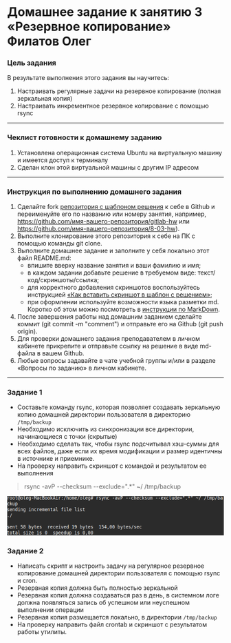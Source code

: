 # Домашнее задание к занятию 3 «Резервное копирование» Филатов Олег

### Цель задания
В результате выполнения этого задания вы научитесь:
1. Настраивать регулярные задачи на резервное копирование (полная зеркальная копия)
2. Настраивать инкрементное резервное копирование с помощью rsync

------

### Чеклист готовности к домашнему заданию

1. Установлена операционная система Ubuntu на виртуальную машину и имеется доступ к терминалу
2. Сделан клон этой виртуальной машины с другим IP адресом


------

### Инструкция по выполнению домашнего задания

1. Сделайте fork [репозитория c шаблоном решения](https://github.com/netology-code/sys-pattern-homework) к себе в Github и переименуйте его по названию или номеру занятия, например, https://github.com/имя-вашего-репозитория/gitlab-hw или https://github.com/имя-вашего-репозитория/8-03-hw).
2. Выполните клонирование этого репозитория к себе на ПК с помощью команды git clone.
3. Выполните домашнее задание и заполните у себя локально этот файл README.md:
   - впишите вверху название занятия и ваши фамилию и имя;
   - в каждом задании добавьте решение в требуемом виде: текст/код/скриншоты/ссылка;
   - для корректного добавления скриншотов воспользуйтесь инструкцией [«Как вставить скриншот в шаблон с решением»](https://github.com/netology-code/sys-pattern-homework/blob/main/screen-instruction.md);
   - при оформлении используйте возможности языка разметки md. Коротко об этом можно посмотреть в [инструкции по MarkDown](https://github.com/netology-code/sys-pattern-homework/blob/main/md-instruction.md).
4. После завершения работы над домашним заданием сделайте коммит (git commit -m "comment") и отправьте его на Github (git push origin).
5. Для проверки домашнего задания преподавателем в личном кабинете прикрепите и отправьте ссылку на решение в виде md-файла в вашем Github.
6. Любые вопросы задавайте в чате учебной группы и/или в разделе «Вопросы по заданию» в личном кабинете.



------



### Задание 1
- Составьте команду rsync, которая позволяет создавать зеркальную копию домашней директории пользователя в директорию `/tmp/backup`
- Необходимо исключить из синхронизации все директории, начинающиеся с точки (скрытые)
- Необходимо сделать так, чтобы rsync подсчитывал хэш-суммы для всех файлов, даже если их время модификации и размер идентичны в источнике и приемнике.
- На проверку направить скриншот с командой и результатом ее выполнения
>rsync -avP --checksum --exclude=".*" ~/ /tmp/backup
>
![](images/1задание.png)

### Задание 2
- Написать скрипт и настроить задачу на регулярное резервное копирование домашней директории пользователя с помощью rsync и cron.
- Резервная копия должна быть полностью зеркальной
- Резервная копия должна создаваться раз в день, в системном логе должна появляться запись об успешном или неуспешном выполнении операции
- Резервная копия размещается локально, в директории `/tmp/backup`
- На проверку направить файл crontab и скриншот с результатом работы утилиты.

